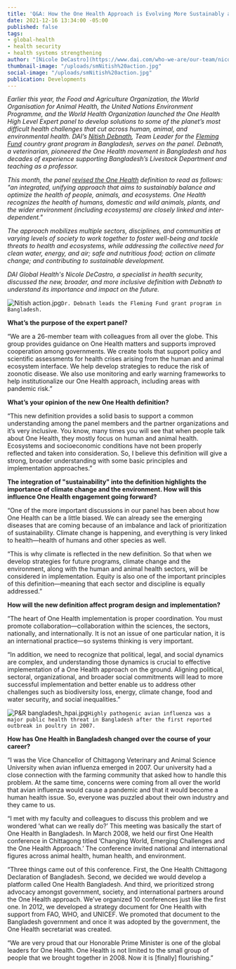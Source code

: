```yaml
---
title: 'Q&A: How the One Health Approach is Evolving More Sustainably and Inclusively'
date: 2021-12-16 13:34:00 -05:00
published: false
tags:
- global-health
- health security
- health systems strengthening
author: "[Nicole DeCastro](https://www.dai.com/who-we-are/our-team/nicole-decastro)"
thumbnail-image: "/uploads/smNitish%20action.jpg"
social-image: "/uploads/smNitish%20action.jpg"
publication: Developments
---
```


*Earlier this year, the Food and Agriculture Organization, the World Organisation for Animal Health, the United Nations Environment Programme, and the World Health Organization launched the One Health High Level Expert panel to develop solutions to some of the planet’s most difficult health challenges that cut across human, animal, and environmental health. 
DAI’s [Nitish Debnath](https://www.dai.com/who-we-are/our-team/nitish-debnath), Team Leader for the [Fleming Fund](https://www.dai.com/our-work/projects/bangladesh-fleming-fund) country grant program in Bangladesh, serves on the panel. Debnath, a veterinarian, pioneered the One Health movement in Bangladesh and has decades of experience supporting Bangladesh’s Livestock Department and teaching as a professor.* 

*This month, the panel [revised the One Health](https://wedocs.unep.org/bitstream/handle/20.500.11822/37600/JTFOWU.pdf) definition to read as follows: "an integrated, unifying approach that aims to sustainably balance and optimize the health of people, animals, and ecosystems. One Health recognizes the health of humans, domestic and wild animals, plants, and the wider environment (including ecosystems) are closely linked and inter-dependent."*

*The approach mobilizes multiple sectors, disciplines, and communities at varying levels of society to work together to foster well-being and tackle threats to health and ecosystems, while addressing the collective need for clean water, energy, and air; safe and nutritious food; action on climate change; and contributing to sustainable development.*

*DAI Global Health's Nicole DeCastro, a specialist in health security, discussed the new, broader, and more inclusive definition with Debnath to understand its importance and impact on the future.*  

![Nitish action.jpg](/uploads/Nitish%20action.jpg)`Dr. Debnath leads the Fleming Fund grant program in Bangladesh.`

**What’s the purpose of the expert panel?**

“We are a 26-member team with colleagues from all over the globe. This group provides guidance on One Health matters and supports improved cooperation among governments. We create tools that support policy and scientific assessments for health crises arising from the human and animal ecosystem interface. We help develop strategies to reduce the risk of zoonotic disease. We also use monitoring and early warning frameworks to help institutionalize our One Health approach, including areas with pandemic risk.”

**What’s your opinion of the new One Health definition?**

“This new definition provides a solid basis to support a common understanding among the panel members and the partner organizations and it’s very inclusive. You know, many times you will see that when people talk about One Health, they mostly focus on human and animal health. Ecosystems and socioeconomic conditions have not been properly reflected and taken into consideration. So, I believe this definition will give a strong, broader understanding with some basic principles and implementation approaches.”

**The integration of "sustainability" into the definition highlights the importance of climate change and the environment. How will this influence One Health engagement going forward?**

“One of the more important discussions in our panel has been about how One Health can be a little biased. We can already see the emerging diseases that are coming because of an imbalance and lack of prioritization of sustainability. Climate change is happening, and everything is very linked to health—health of humans and other species as well. 

“This is why climate is reflected in the new definition. So that when we develop strategies for future programs, climate change and the environment, along with the human and animal health sectors, will be considered in implementation. Equity is also one of the important principles of this definition—meaning that each sector and discipline is equally addressed.”

**How will the new definition affect program design and implementation?**

“The heart of One Health implementation is proper coordination. You must promote collaboration—collaboration within the sciences, the sectors, nationally, and internationally. It is not an issue of one particular nation, it is an international practice—so systems thinking is very important.

“In addition, we need to recognize that political, legal, and social dynamics are complex, and understanding those dynamics is crucial to effective implementation of a One Health approach on the ground. Aligning political, sectoral, organizational, and broader social commitments will lead to more successful implementation and better enable us to address other challenges such as biodiversity loss, energy, climate change, food and water security, and social inequalities.”

![P&R bangladesh_hpai.jpg](/uploads/P&R%20bangladesh_hpai.jpg)`Highly pathogenic avian influenza was a major public health threat in Bangladesh after the first reported outbreak in poultry in 2007.`

**How has One Health in Bangladesh changed over the course of your career?**

“I was the Vice Chancellor of Chittagong Veterinary and Animal Science University when avian influenza emerged in 2007. Our university had a close connection with the farming community that asked how to handle this problem. At the same time, concerns were coming from all over the world that avian influenza would cause a pandemic and that it would become a human health issue. So, everyone was puzzled about their own industry and they came to us.

“I met with my faculty and colleagues to discuss this problem and we wondered ‘what can we really do?’ This meeting was basically the start of One Health in Bangladesh. In March 2008, we held our first One Health conference in Chittagong titled ‘Changing World, Emerging Challenges and the One Health Approach.’ The conference invited national and international figures across animal health, human health, and environment.
 
“Three things came out of this conference. First, the One Health Chittagong Declaration of Bangladesh. Second, we decided we would develop a platform called One Health Bangladesh. And third, we prioritized strong advocacy amongst government, society, and international partners around the One Health approach. We’ve organized 10 conferences just like the first one. In 2012, we developed a strategy document for One Health with support from FAO, WHO, and UNICEF. We promoted that document to the Bangladesh government and once it was adopted by the government, the One Health secretariat was created. 

“We are very proud that our Honorable Prime Minister is one of the global leaders for One Health. One Health is not limited to the small group of people that we brought together in 2008. Now it is [finally] flourishing.”